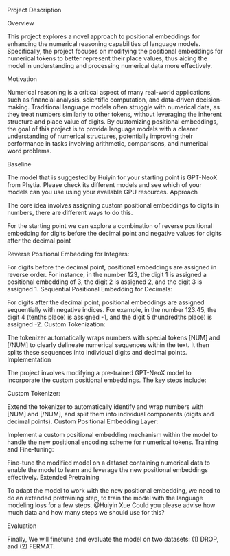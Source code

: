 Project Description

Overview

This project explores a novel approach to positional embeddings for enhancing the numerical reasoning capabilities of language models. Specifically, the project focuses on modifying the positional embeddings for numerical tokens to better represent their place values, thus aiding the model in understanding and processing numerical data more effectively.

Motivation

Numerical reasoning is a critical aspect of many real-world applications, such as financial analysis, scientific computation, and data-driven decision-making. Traditional language models often struggle with numerical data, as they treat numbers similarly to other tokens, without leveraging the inherent structure and place value of digits. By customizing positional embeddings, the goal of this project is to provide language models with a clearer understanding of numerical structures, potentially improving their performance in tasks involving arithmetic, comparisons, and numerical word problems.

Baseline

The model that is suggested by Huiyin for your starting point is GPT-NeoX from Phytia. Please check its different models and see which of your models can you use using your available GPU resources.
Approach

The core idea involves assigning custom positional embeddings to digits in numbers, there are different ways to do this.

For the starting point we can explore a combination of reverse positional embedding for digits before the decimal point and negative values for digits after the decimal point

Reverse Positional Embedding for Integers:

For digits before the decimal point, positional embeddings are assigned in reverse order. For instance, in the number 123, the digit 1 is assigned a positional embedding of 3, the digit 2 is assigned 2, and the digit 3 is assigned 1.
Sequential Positional Embedding for Decimals:

For digits after the decimal point, positional embeddings are assigned sequentially with negative indices. For example, in the number 123.45, the digit 4 (tenths place) is assigned -1, and the digit 5 (hundredths place) is assigned -2.
Custom Tokenization:

The tokenizer automatically wraps numbers with special tokens [NUM] and [/NUM] to clearly delineate numerical sequences within the text. It then splits these sequences into individual digits and decimal points.
Implementation

The project involves modifying a pre-trained GPT-NeoX model to incorporate the custom positional embeddings. The key steps include:

Custom Tokenizer:

Extend the tokenizer to automatically identify and wrap numbers with [NUM] and [/NUM], and split them into individual components (digits and decimal points).
Custom Positional Embedding Layer:

Implement a custom positional embedding mechanism within the model to handle the new positional encoding scheme for numerical tokens.
Training and Fine-tuning:

Fine-tune the modified model on a dataset containing numerical data to enable the model to learn and leverage the new positional embeddings effectively.
Extended Pretraining

To adapt the model to work with the new positional embedding, we need to do an extended pretraining step, to train the model with the language modeling loss for a few steps.
@Huiyin Xue Could you please advise how much data and how many steps we should use for this?

Evaluation

Finally, We will finetune and evaluate the model on two datasets: (1) DROP, and (2) FERMAT.

